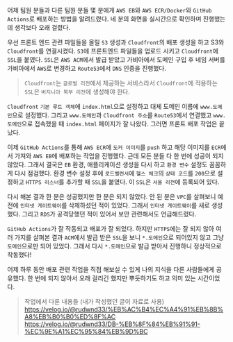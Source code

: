 어제 팀원 분들과 다른 팀원 분들 몇 분에게 `AWS EB`와 `AWS ECR/Docker`와 `GitHub Actions`로 배포하는 방법을 알려드렸다. 네 분의 화면을 실시간으로 확인하며 진행했는데 생각보다 오래 걸렸다.

우선 프론트 엔드 관련 파일들을 올릴 `S3` 생성과 `Cloudfront`의 배포 생성을 하고 S3와 `Cloudfront`를 연결시켰다. `S3`에 프론트엔드 파일들을 업로드 시키고 `Cloudfront`에 `SSL`을 붙였다.
`SSL`은 `AWS ACM`에서 발급 받았고 가비아에서 도메인 구입 후 네임 서버를 가비아에서 `AWS`로 변경하고 `Route53`에서 `DNS` 인증을 진행했다.

> `Cloudfront`는 `글로벌 리전`에서 제공하는 서비스라서 `Cloudfront`에 적용하는 `SSL`은 `버지니아 북부 리전`에 생성해야 한다.

`Cloudfront` `기본 루트 객체`에 `index.html`으로 설정하고 대체 도메인 이름에 `www.도메인`으로 설정했다. 그리고 `www.도메인`과 `Cloudfront 주소`를 `Route53`에서 연결했고 `www.도메인`으로 접속했을 때 `index.html` 페이지가 잘 나왔다. 그러면 프론트 배포 작업은 끝났다.

이제 `GitHub Actions`를 통해 `AWS ECR`에 `도커 이미지`를 `push` 하고 해당 이미지를 `ECR`에서 가져와 `AWS EB`에 배포하는 작업을 진행했다.
근데 모든 분들 다 한 번에 성공이 되지 않았다. 그래서 결국은 `EB` 환경, 애플리케이션 생성을 다시 하고 `환경 변수` 설정도 꼼꼼하게 다시 점검했다. 환경 변수 설정 후에 `로드밸런서`에 `헬스 체크`의 `상태 코드`를 `200`으로 설정하고 `HTTPS 리스너`를 추가할 때 `SSL`을 붙였다. 이 `SSL`은 `서울 리전`에 등록되어 있다.

다시 해본 결과 한 분은 성공했지만 한 분은 되지 않았다. 안 된 분은 `VPC`를 살펴보니 예전에 `인터넷 게이트웨이`를 삭제하셨던 적이 있었다. 그래서 `인터넷 게이트웨이`를 새로 생성했다. 그리고 `RDS`가 공격당했던 적이 있어서 보안 관련해서도 언급해드렸다.

`GitHub Actions`가 잘 작동되고 배포가 잘 되었다. 하지만 `HTTPS`에는 잘 되지 않아 여러 가지를 살펴본 결과 `ACM`에서 발급 받은 `SSL`을 보니 `*.도메인`으로 되어있지 않고 그냥 `도메인`으로만 되어 있었다.
그래서 다시 `*.도메인`으로 발급 받아서 진행하니 정상적으로 작동했다!

어제 하루 동안 배포 관련 작업을 직접 해보실 수 있게 나의 지식을 다른 사람들에게 공유했다.
한 번에 되지 않아서 오래 걸리긴 했지만 뿌듯하기도 하고 의미 있는 시간이었다.

> 작업에서 다룬 내용들 (내가 작성했던 글이 자료로 사용)
https://velog.io/@rudwnd33/%EB%AC%B4%EC%A4%91%EB%8B%A8%EB%B0%B0%ED%8F%AC <br>
https://velog.io/@rudwnd33/DB-%EB%8F%84%EB%91%91-%EC%9E%A1%EC%95%84%EB%9D%BC
